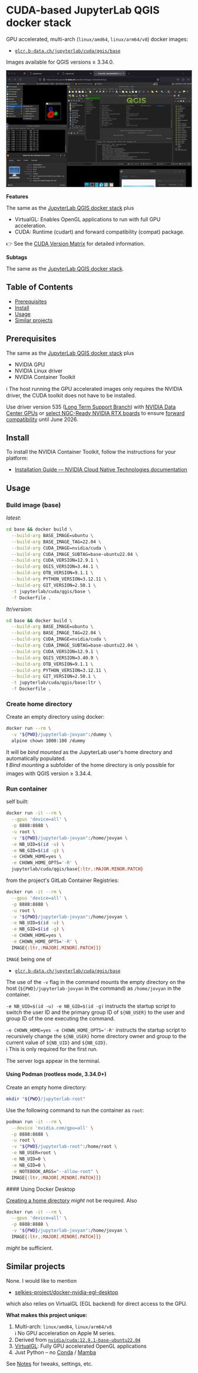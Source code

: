 # CUDA-based JupyterLab QGIS docker stack

GPU accelerated, multi-arch (`linux/amd64`, `linux/arm64/v8`) docker images:

* [`glcr.b-data.ch/jupyterlab/cuda/qgis/base`](https://gitlab.b-data.ch/jupyterlab/cuda/qgis/base/container_registry)

Images available for QGIS versions ≥ 3.34.0.

![CUDA screenshot](assets/cuda-screenshot.png)

**Features**

The same as the
[JupyterLab QGIS docker stack](README.md#jupyterlab-qgis-docker-stack) plus

* VirtualGL: Enables OpenGL applications to run with full GPU acceleration.
* CUDA: Runtime (cudart) and forward compatibility (compat) package.

:point_right: See the [CUDA Version Matrix](CUDA_VERSION_MATRIX.md) for detailed
information.

**Subtags**

The same as the
[JupyterLab QGIS docker stack](README.md#jupyterlab-qgis-docker-stack).

## Table of Contents

* [Prerequisites](#prerequisites)
* [Install](#install)
* [Usage](#usage)
* [Similar projects](#similar-projects)

## Prerequisites

The same as the
[JupyterLab QGIS docker stack](README.md#prerequisites) plus

* NVIDIA GPU
* NVIDIA Linux driver
* NVIDIA Container Toolkit

:information_source: The host running the GPU accelerated images only requires
the NVIDIA driver, the CUDA toolkit does not have to be installed.

Use driver version 535
([Long Term Support Branch](https://docs.nvidia.com/datacenter/tesla/drivers/index.html#lifecycle))
with [NVIDIA Data Center GPUs](https://resources.nvidia.com/l/en-us-gpu) or
[select NGC-Ready NVIDIA RTX boards](https://docs.nvidia.com/certification-programs/ngc-ready-systems/index.html)
to ensure
[forward compatibility](https://docs.nvidia.com/deploy/cuda-compatibility/index.html#forward-compatibility)
until June 2026.

## Install

To install the NVIDIA Container Toolkit, follow the instructions for your
platform:

* [Installation Guide &mdash; NVIDIA Cloud Native Technologies documentation](https://docs.nvidia.com/datacenter/cloud-native/container-toolkit/install-guide.html#supported-platforms)

## Usage

### Build image (base)

*latest*:

```bash
cd base && docker build \
  --build-arg BASE_IMAGE=ubuntu \
  --build-arg BASE_IMAGE_TAG=22.04 \
  --build-arg CUDA_IMAGE=nvidia/cuda \
  --build-arg CUDA_IMAGE_SUBTAG=base-ubuntu22.04 \
  --build-arg CUDA_VERSION=12.9.1 \
  --build-arg QGIS_VERSION=3.44.1 \
  --build-arg OTB_VERSION=9.1.1 \
  --build-arg PYTHON_VERSION=3.12.11 \
  --build-arg GIT_VERSION=2.50.1 \
  -t jupyterlab/cuda/qgis/base \
  -f Dockerfile .
```

*ltr/version*:

```bash
cd base && docker build \
  --build-arg BASE_IMAGE=ubuntu \
  --build-arg BASE_IMAGE_TAG=22.04 \
  --build-arg CUDA_IMAGE=nvidia/cuda \
  --build-arg CUDA_IMAGE_SUBTAG=base-ubuntu22.04 \
  --build-arg CUDA_VERSION=12.9.1 \
  --build-arg QGIS_VERSION=3.40.9 \
  --build-arg OTB_VERSION=9.1.1 \
  --build-arg PYTHON_VERSION=3.12.11 \
  --build-arg GIT_VERSION=2.50.1 \
  -t jupyterlab/cuda/qgis/base:ltr \
  -f Dockerfile .
```

### Create home directory

Create an empty directory using docker:

```bash
docker run --rm \
  -v "${PWD}/jupyterlab-jovyan":/dummy \
  alpine chown 1000:100 /dummy
```

It will be *bind mounted* as the JupyterLab user's home directory and
automatically populated.  
:exclamation: *Bind mounting* a subfolder of the home directory is only possible
for images with QGIS version ≥ 3.34.4.

### Run container

self built:

```bash
docker run -it --rm \
  --gpus 'device=all' \
  -p 8888:8888 \
  -u root \
  -v "${PWD}/jupyterlab-jovyan":/home/jovyan \
  -e NB_UID=$(id -u) \
  -e NB_GID=$(id -g) \
  -e CHOWN_HOME=yes \
  -e CHOWN_HOME_OPTS='-R' \
  jupyterlab/cuda/qgis/base{:ltr,:MAJOR.MINOR.PATCH}
```

from the project's GitLab Container Registries:

```bash
docker run -it --rm \
  --gpus 'device=all' \
  -p 8888:8888 \
  -u root \
  -v "${PWD}/jupyterlab-jovyan":/home/jovyan \
  -e NB_UID=$(id -u) \
  -e NB_GID=$(id -g) \
  -e CHOWN_HOME=yes \
  -e CHOWN_HOME_OPTS='-R' \
  IMAGE{:ltr,:MAJOR[.MINOR[.PATCH]]}
```

`IMAGE` being one of

* [`glcr.b-data.ch/jupyterlab/cuda/qgis/base`](https://gitlab.b-data.ch/jupyterlab/cuda/qgis/base/container_registry)

The use of the `-v` flag in the command mounts the empty directory on the host
(`${PWD}/jupyterlab-jovyan` in the command) as `/home/jovyan` in the container.

`-e NB_UID=$(id -u) -e NB_GID=$(id -g)` instructs the startup script to switch
the user ID and the primary group ID of `${NB_USER}` to the user and group ID of
the one executing the command.

`-e CHOWN_HOME=yes -e CHOWN_HOME_OPTS='-R'` instructs the startup script to
recursively change the `${NB_USER}` home directory owner and group to the
current value of `${NB_UID}` and `${NB_GID}`.  
:information_source: This is only required for the first run.

The server logs appear in the terminal.

#### Using Podman (rootless mode, 3.34.0+)

Create an empty home directory:

```bash
mkdir "${PWD}/jupyterlab-root"
```

Use the following command to run the container as `root`:

```bash
podman run -it --rm \
  --device 'nvidia.com/gpu=all' \
  -p 8888:8888 \
  -u root \
  -v "${PWD}/jupyterlab-root":/home/root \
  -e NB_USER=root \
  -e NB_UID=0 \
  -e NB_GID=0 \
  -e NOTEBOOK_ARGS="--allow-root" \
  IMAGE{:ltr,:MAJOR[.MINOR[.PATCH]]}
```

#### Using Docker Desktop

[Creating a home directory](#create-home-directory) *might* not be required.
Also

```bash
docker run -it --rm \
  --gpus 'device=all' \
  -p 8888:8888 \
  -v "${PWD}/jupyterlab-jovyan":/home/jovyan \
  IMAGE{:ltr,:MAJOR[.MINOR[.PATCH]]}
```

*might* be sufficient.

## Similar projects

None. I would like to mention

* [selkies-project/docker-nvidia-egl-desktop](https://github.com/selkies-project/docker-nvidia-egl-desktop)

which also relies on VirtualGL (EGL backend) for direct access to the GPU.

**What makes this project unique:**

1. Multi-arch: `linux/amd64`, `linux/arm64/v8`  
   :information_source: No GPU acceleration on Apple M series.
1. Derived from [`nvidia/cuda:12.9.1-base-ubuntu22.04`](https://hub.docker.com/r/nvidia/cuda/tags?page=1&name=12.9.1-base-ubuntu22.04)
1. [VirtualGL](https://virtualgl.org): Fully GPU accelerated OpenGL applications
1. Just Python – no [Conda](https://github.com/conda/conda) /
   [Mamba](https://github.com/mamba-org/mamba)

See [Notes](NOTES.md) for tweaks, settings, etc.

